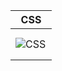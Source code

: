 <table>
<thead>
<tr>
<th height=20>
CSS
</th>
</tr>
</thead>
<tbody>
<tr>
<td height=50 width=50>
<img src=https://github.com/AndriiKot/___Icons__and__Links___/blob/main/icons/css.svg alt=CSS>
</td>
</tr>
</tbody>
</table>
